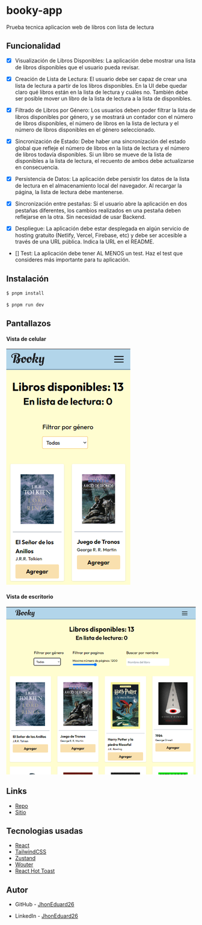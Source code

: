 # booky-app

Prueba tecnica aplicacion web de libros con lista de lectura

## Funcionalidad

- [x] Visualización de Libros Disponibles: La aplicación debe mostrar una lista de libros disponibles que el usuario pueda revisar.

- [x] Creación de Lista de Lectura: El usuario debe ser capaz de crear una lista de lectura a partir de los libros disponibles. En la UI debe quedar claro qué libros están en la lista de lectura y cuáles no. También debe ser posible mover un libro de la lista de lectura a la lista de disponibles.

- [x] Filtrado de Libros por Género: Los usuarios deben poder filtrar la lista de libros disponibles por género, y se mostrará un contador con el número de libros disponibles, el número de libros en la lista de lectura y el número de libros disponibles en el género seleccionado.

- [x] Sincronización de Estado: Debe haber una sincronización del estado global que refleje el número de libros en la lista de lectura y el número de libros todavía disponibles. Si un libro se mueve de la lista de disponibles a la lista de lectura, el recuento de ambos debe actualizarse en consecuencia.

- [x] Persistencia de Datos: La aplicación debe persistir los datos de la lista de lectura en el almacenamiento local del navegador. Al recargar la página, la lista de lectura debe mantenerse.

- [x] Sincronización entre pestañas: Si el usuario abre la aplicación en dos pestañas diferentes, los cambios realizados en una pestaña deben reflejarse en la otra. Sin necesidad de usar Backend.

- [x] Despliegue: La aplicación debe estar desplegada en algún servicio de hosting gratuito (Netlify, Vercel, Firebase, etc) y debe ser accesible a través de una URL pública. Indica la URL en el README.

- [] Test: La aplicación debe tener AL MENOS un test. Haz el test que consideres más importante para tu aplicación.


## Instalación

```bash
$ pnpm install
```

```bash
$ pnpm run dev
```

## Pantallazos

#### Vista de celular

![Mobile screenshot](./src/assets/mobile.png)

#### Vista de escritorio

![Desktop screenshot](./src/assets/desktop.png)

## Links

- [Repo](https://github.com/JhonEduard26/booky-app)
- [Sitio]()

## Tecnologias usadas

- [React](https://react.dev/)
- [TailwindCSS](https://tailwindcss.com/)
- [Zustand](https://github.com/pmndrs/zustand/blob/main/readme.md)
- [Wouter](https://github.com/molefrog/wouter#readme)
- [React Hot Toast](https://react-hot-toast.com/)


## Autor

- GitHub - [JhonEduard26](https://www.github.com/JhonEduard26)

- LinkedIn - [JhonEduard26](https://www.linkedin.com/in/jhon-eduard-bocanegra-ortiz/)
